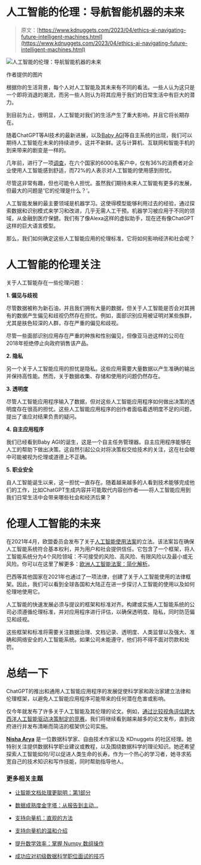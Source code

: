 # 人工智能的伦理：导航智能机器的未来

> 原文：[https://www.kdnuggets.com/2023/04/ethics-ai-navigating-future-intelligent-machines.html](https://www.kdnuggets.com/2023/04/ethics-ai-navigating-future-intelligent-machines.html)

![人工智能的伦理：导航智能机器的未来](../Images/4bf676531a5321068116d82663094449.png)

作者提供的图片

根据你的生活背景，每个人对人工智能及其未来有不同的看法。一些人认为这只是一个即将消退的潮流，而另一些人则认为将其应用于我们的日常生活中有巨大的潜力。

到目前为止，很明显，人工智能对我们的生活产生了重大影响，并且它将长期存在。

随着ChatGPT等AI技术的最新进展，以及[Baby AGI](/2023/04/baby-agi-birth-fully-autonomous-ai.html)等自主系统的出现，我们可以期待人工智能在未来的持续进步。这并不新鲜。这与计算机、互联网和智能手机的到来带来的剧变是一样的。

几年前，进行了一项[调查](https://www.pega.com/about/news/press-releases/new-research-reveals-deep-confusion-about-artificial-intelligence)，在六个国家的6000名客户中，仅有36%的消费者对企业使用人工智能感到舒适，而72%的人表示对人工智能的使用感到担忧。

尽管这非常有趣，但也可能令人担忧。虽然我们期待未来人工智能有更多的发展，但最大的问题是‘它的伦理是什么？’。

人工智能发展的最主要领域是机器学习。这使得模型能够利用过去的经验，通过探索数据和识别模式来学习和改进，几乎无需人工干预。机器学习被应用于不同的领域，从金融到医疗保健。我们有了像Alexa这样的虚拟助手，现在还有像ChatGPT这样的巨大语言模型。

那么，我们如何确定这些人工智能应用的伦理标准，它将如何影响经济和社会呢？

# 人工智能的伦理关注

关于人工智能存在一些伦理问题：

**1\. 偏见与歧视**

尽管数据被称为新石油，并且我们拥有大量的数据，但关于人工智能是否会对其拥有的数据产生偏见和歧视仍然存在担忧。例如，面部识别应用被证明对某些族群，尤其是肤色较深的人群，存在严重的偏见和歧视。

尽管一些面部识别应用存在严重的种族和性别偏见，但像亚马逊这样的公司在2018年拒绝停止向政府销售该产品。

**2\. 隐私**

另一个关于人工智能应用的担忧是隐私。这些应用需要大量数据以产生准确的输出并保持高性能。然而，关于数据收集、存储和使用的问题仍然存在。

**3\. 透明度**

尽管人工智能应用程序输入了数据，但对这些人工智能应用程序如何做出决策的透明度存在很高的担忧。这些人工智能应用程序的创作者面临着透明度不足的问题，提出了谁应对结果负责的疑问。

**4\. 自主应用程序**

我们已经看到Baby AGI的诞生，这是一个自主任务管理器。自主应用程序能够在人工的帮助下做出决策。这自然引起公众对将决策权交给技术的关注，这在社会眼中可能被视为伦理或道德上不正确。

**5\. 职业安全**

自人工智能诞生以来，这一担忧一直存在。随着越来越多的人看到技术能够完成他们的工作，比如ChatGPT生成内容并可能取代内容创作者——将人工智能应用到我们日常生活中会带来哪些社会和经济后果？

# 伦理人工智能的未来

在2021年4月，欧盟委员会发布了关于[人工智能使用法案](https://artificialintelligenceact.eu/)的立法。该法案旨在确保人工智能系统符合基本权利，并为用户和社会提供信任。它包含了一个框架，将人工智能系统分为4个风险领域：不可接受的风险、高风险、有限风险以及最小或无风险。你可以在这里了解更多：[欧洲人工智能法案：简化解析](/2022/06/european-ai-act-simplified-breakdown.html)。

巴西等其他国家在2021年也通过了一项法律，创建了关于人工智能使用的法律框架。因此，我们可以看到全球各国和大陆正在进一步探讨人工智能的使用以及如何伦理地使用它。

人工智能的快速发展必须与提议的框架和标准对齐。构建或实施人工智能系统的公司必须遵循伦理标准，并对应用程序进行评估，以确保透明度、隐私，同时防范偏见和歧视。

这些框架和标准将需要关注数据治理、文档记录、透明度、人类监督以及强大、准确和网络安全的人工智能系统。如果公司未能遵守，他们将不得不面对罚款和处罚。

# 总结一下

ChatGPT的推出和通用人工智能应用程序的发展促使科学家和政治家建立法律和伦理框架，以避免人工智能应用程序可能带来的任何潜在危害或影响。

仅今年就发布了许多关于人工智能及其伦理的论文。例如，[通过比较视角评估跨大西洋人工智能驱动决策制定的竞赛](https://papers.ssrn.com/sol3/papers.cfm?abstract_id=4337517)。我们将继续看到越来越多的论文发布，直到政府进行并发布清晰而简洁的框架供公司实施。

**[Nisha Arya](https://www.linkedin.com/in/nisha-arya-ahmed/)** 是一位数据科学家、自由技术作家以及 KDnuggets 的社区经理。她特别关注提供数据科学职业建议或教程，以及围绕数据科学的理论知识。她还希望探索人工智能如何/可以促进人类生命的长寿。作为一个热心的学习者，她寻求拓宽自己的技术知识和写作技能，同时帮助指导他人。

### 更多相关主题

+   [让智能文档处理更聪明：第1部分](https://www.kdnuggets.com/2023/02/making-intelligent-document-processing-smarter-part-1.html)

+   [数据成熟度金字塔：从报告到主动…](https://www.kdnuggets.com/the-data-maturity-pyramid-from-reporting-to-a-proactive-intelligent-data-platform)

+   [支持向量机：直观的方法](https://www.kdnuggets.com/2022/08/support-vector-machines-intuitive-approach.html)

+   [支持向量机的温和介绍](https://www.kdnuggets.com/2023/07/gentle-introduction-support-vector-machines.html)

+   [提升数学效率：掌握 Numpy 数组操作](https://www.kdnuggets.com/elevate-math-efficiency-navigating-numpy-array-operations)

+   [成功应对初级数据科学职位面试的技巧](https://www.kdnuggets.com/tips-for-successfully-navigating-beginner-data-science-job-interviews)
